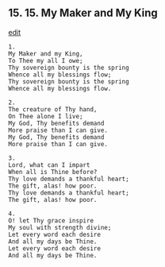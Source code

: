 
## 15.  15. My Maker and My King
[edit](https://docs.google.com/document/d/1BX2hmCO2nG1BR8%2DgbBE7l4oBLhf7yphL/edit?mode=html)






    1.
    My Maker and my King,
    To Thee my all I owe;
    Thy sovereign bounty is the spring
    Whence all my blessings flow;
    Thy sovereign bounty is the spring
    Whence all my blessings flow.

    2.
    The creature of Thy hand,
    On Thee alone I live;
    My God, Thy benefits demand
    More praise than I can give.
    My God, Thy benefits demand
    More praise than I can give.

    3.
    Lord, what can I impart
    When all is Thine before?
    Thy love demands a thankful heart;
    The gift, alas! how poor.
    Thy love demands a thankful heart;
    The gift, alas! how poor.

    4.
    O! let Thy grace inspire
    My soul with strength divine;
    Let every word each desire
    And all my days be Thine.
    Let every word each desire
    And all my days be Thine.
